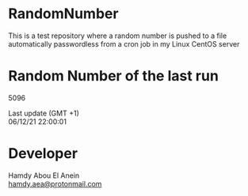 # RandomNumber    
This is a test repository where a random number is pushed to a file automatically passwordless from a cron job in my Linux CentOS server    
# Random Number of the last run   
5096
      
Last update (GMT +1)    
06/12/21 22:00:01
# Developer    
Hamdy Abou El Anein   
hamdy.aea@protonmail.com
